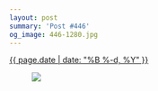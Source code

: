 ```yaml
---
layout: post
summary: 'Post #446'
og_image: 446-1280.jpg
---
```


<div class="post">
 <time>
  <a href="/446">
   {{ page.date | date: "%B %-d, %Y" }}
  </a>
 </time>
 <a href="/446">
  <figure data-taken="11/5/2015">
   <img sizes="(min-width: 700px) 50vw, calc(100vw - 2rem)" src="{{ site.assets_url }}/446-640.jpg" srcset="{{ site.assets_url }}/446-1280.jpg 1280w, {{ site.assets_url }}/446-960.jpg 960w, {{ site.assets_url }}/446-640.jpg 640w, {{ site.assets_url }}/446-320.jpg 320w"/>
  </figure>
 </a>
</div>
